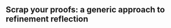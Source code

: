 Scrap your proofs: a generic approach to refinement reflection
---------------------------------------------------------------
